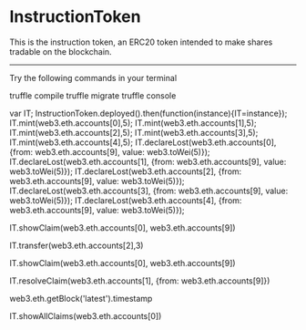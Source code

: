 # InstructionToken
This is the instruction token, an ERC20 token intended to make shares tradable on the blockchain.

-----------------------------------------------------------------------------------------------

Try the following commands in your terminal

truffle compile
truffle migrate
truffle console

var IT;
InstructionToken.deployed().then(function(instance){IT=instance});
IT.mint(web3.eth.accounts[0],5);
IT.mint(web3.eth.accounts[1],5);
IT.mint(web3.eth.accounts[2],5);
IT.mint(web3.eth.accounts[3],5);
IT.mint(web3.eth.accounts[4],5);
IT.declareLost(web3.eth.accounts[0], {from: web3.eth.accounts[9], value: web3.toWei(5)});
IT.declareLost(web3.eth.accounts[1], {from: web3.eth.accounts[9], value: web3.toWei(5)}); 
IT.declareLost(web3.eth.accounts[2], {from: web3.eth.accounts[9], value: web3.toWei(5)});
IT.declareLost(web3.eth.accounts[3], {from: web3.eth.accounts[9], value: web3.toWei(5)}); 
IT.declareLost(web3.eth.accounts[4], {from: web3.eth.accounts[9], value: web3.toWei(5)});  


IT.showClaim(web3.eth.accounts[0], web3.eth.accounts[9])  

IT.transfer(web3.eth.accounts[2],3)

IT.showClaim(web3.eth.accounts[0], web3.eth.accounts[9])  

IT.resolveClaim(web3.eth.accounts[1], {from: web3.eth.accounts[9]})  

web3.eth.getBlock('latest').timestamp

IT.showAllClaims(web3.eth.accounts[0])
